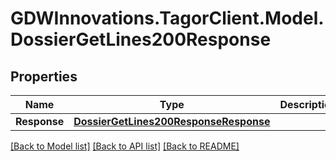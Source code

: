 # GDWInnovations.TagorClient.Model.DossierGetLines200Response

## Properties

Name | Type | Description | Notes
------------ | ------------- | ------------- | -------------
**Response** | [**DossierGetLines200ResponseResponse**](DossierGetLines200ResponseResponse.md) |  | [optional] 

[[Back to Model list]](../README.md#documentation-for-models) [[Back to API list]](../README.md#documentation-for-api-endpoints) [[Back to README]](../README.md)

